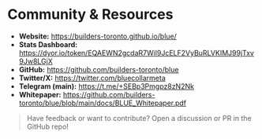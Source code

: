 # Community & Resources

* **Website:** <https://builders-toronto.github.io/blue/>  
* **Stats Dashboard:** <https://dyor.io/token/EQAEWN2gcdaR7Wil9JcELF2VyBuRLVKIMJ99jTxv9Jw8LGjX>  
* **GitHub:** <https://github.com/builders-toronto/blue>  
* **Twitter/X:** <https://twitter.com/bluecollarmeta>  
* **Telegram (main):** <https://t.me/+SEBp3Pmgpz8zN2Nk>  
* **Whitepaper:** <https://github.com/builders-toronto/blue/blob/main/docs/BLUE_Whitepaper.pdf> 

> Have feedback or want to contribute? Open a discussion or PR in the GitHub repo!
